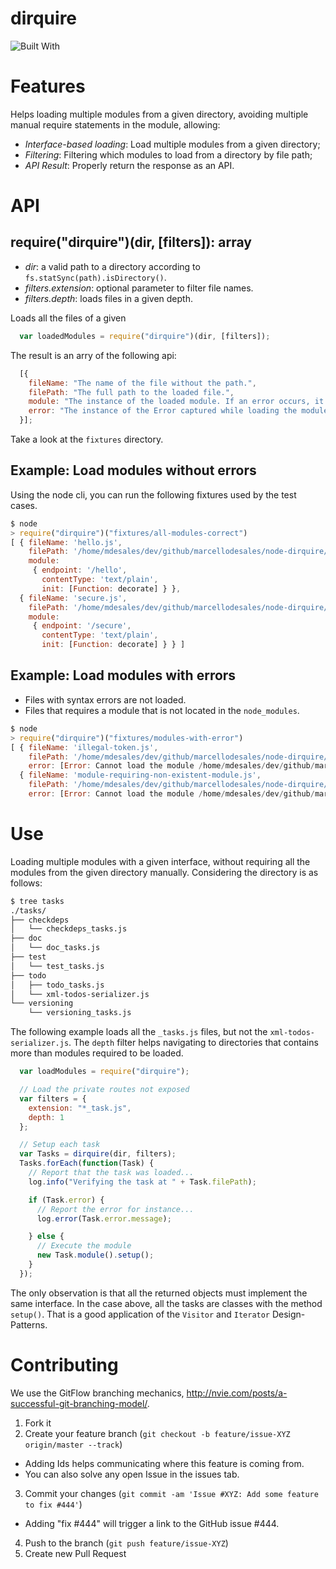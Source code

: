 # dirquire

![Built With](http://img.shields.io/badge/built_with-Gulp-brightgreen.svg)

# Features

Helps loading multiple modules from a given directory, avoiding multiple manual
require statements in the module, allowing:

* *Interface-based loading*: Load multiple modules from a given directory;
* *Filtering*: Filtering which modules to load from a directory by file path;
* *API Result*: Properly return the response as an API.

# API

## require("dirquire")(dir, [filters]): array

* *dir*: a valid path to a directory according to `fs.statSync(path).isDirectory()`.
* *filters.extension*: optional parameter to filter file names.
* *filters.depth*: loads files in a given depth.

Loads all the files of a given

```js
  var loadedModules = require("dirquire")(dir, [filters]);
```

The result is an arry of the following api:

```js
  [{
    fileName: "The name of the file without the path.",
    filePath: "The full path to the loaded file.",
    module: "The instance of the loaded module. If an error occurs, it is undefined",
    error: "The instance of the Error captured while loading the module."
  }];
```

Take a look at the `fixtures` directory.

## Example: Load modules without errors

Using the node cli, you can run the following fixtures used by the test cases.

```js
$ node
> require("dirquire")("fixtures/all-modules-correct")
[ { fileName: 'hello.js',
    filePath: '/home/mdesales/dev/github/marcellodesales/node-dirquire/fixtures/all-modules-correct/hello.js',
    module: 
     { endpoint: '/hello',
       contentType: 'text/plain',
       init: [Function: decorate] } },
  { fileName: 'secure.js',
    filePath: '/home/mdesales/dev/github/marcellodesales/node-dirquire/fixtures/all-modules-correct/secure.js',
    module: 
     { endpoint: '/secure',
       contentType: 'text/plain',
       init: [Function: decorate] } } ]
```

## Example: Load modules with errors

* Files with syntax errors are not loaded.
* Files that requires a module that is not located in the `node_modules`.

```js
$ node
> require("dirquire")("fixtures/modules-with-error")
[ { fileName: 'illegal-token.js',
    filePath: '/home/mdesales/dev/github/marcellodesales/node-dirquire/fixtures/modules-with-error/illegal-token.js',
    error: [Error: Cannot load the module /home/mdesales/dev/github/marcellodesales/node-dirquire/fixtures/modules-with-error/illegal-token.js: Unexpected token ILLEGAL] },
  { fileName: 'module-requiring-non-existent-module.js',
    filePath: '/home/mdesales/dev/github/marcellodesales/node-dirquire/fixtures/modules-with-error/module-requiring-non-existent-module.js',
    error: [Error: Cannot load the module /home/mdesales/dev/github/marcellodesales/node-dirquire/fixtures/modules-with-error/module-requiring-non-existent-module.js: Cannot find module 'passport-restify'] } ]
```

# Use

Loading multiple modules with a given interface, without requiring all the modules from the
given directory manually. Considering the directory is as follows:

```sh
$ tree tasks
./tasks/
├── checkdeps
│   └── checkdeps_tasks.js
├── doc
│   └── doc_tasks.js
├── test
│   └── test_tasks.js
├── todo
│   ├── todo_tasks.js
│   └── xml-todos-serializer.js
└── versioning
    └── versioning_tasks.js
```

The following example loads all the `_tasks.js` files, but not the `xml-todos-serializer.js`. The `depth` filter helps navigating to directories that contains more than modules required to be loaded.

```js
  var loadModules = require("dirquire");

  // Load the private routes not exposed
  var filters = {
    extension: "*_task.js",
    depth: 1
  };

  // Setup each task
  var Tasks = dirquire(dir, filters);
  Tasks.forEach(function(Task) {
    // Report that the task was loaded...
    log.info("Verifying the task at " + Task.filePath);

    if (Task.error) {
      // Report the error for instance...
      log.error(Task.error.message);

    } else {
      // Execute the module
      new Task.module().setup();
    }
  });
```

The only observation is that all the returned objects must implement the same interface. In the case above,
all the tasks are classes with the method `setup()`. That is a good application of the `Visitor` and `Iterator` Design-Patterns. 

# Contributing

We use the GitFlow branching mechanics, http://nvie.com/posts/a-successful-git-branching-model/.

1. Fork it
2. Create your feature branch (`git checkout -b feature/issue-XYZ origin/master --track`)
 * Adding Ids helps communicating where this feature is coming from.
 * You can also solve any open Issue in the issues tab.
3. Commit your changes (`git commit -am 'Issue #XYZ: Add some feature to fix #444'`)
 * Adding "fix #444" will trigger a link to the GitHub issue #444.
4. Push to the branch (`git push feature/issue-XYZ`)
5. Create new Pull Request
